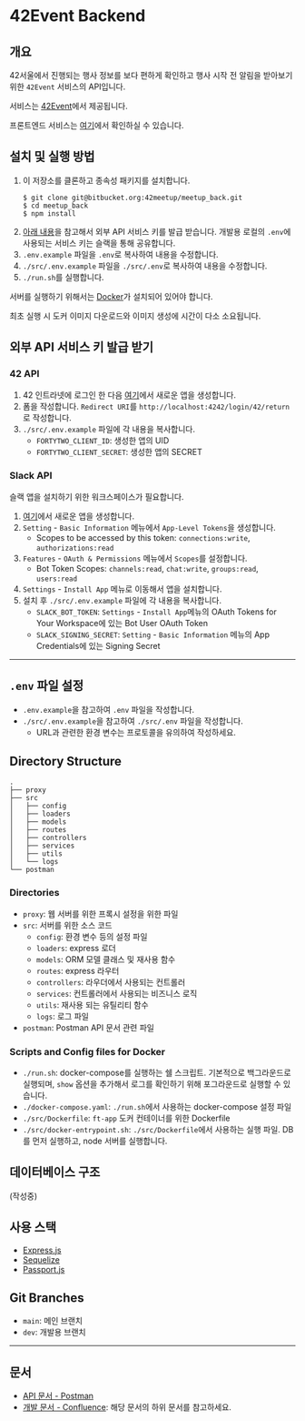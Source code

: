 # 42Event Backend

## 개요
42서울에서 진행되는 행사 정보를 보다 편하게 확인하고 행사 시작 전 알림을 받아보기 위한 `42Event` 서비스의 API입니다.

서비스는 [42Event](https://event.42cadet.kr/)에서 제공됩니다.

프론트엔드 서비스는 [여기](https://bitbucket.org/42meetup/meetup_front/)에서 확인하실 수 있습니다.

## 설치 및 실행 방법
1. 이 저장소를 클론하고 종속성 패키지를 설치합니다.
	```shell
	$ git clone git@bitbucket.org:42meetup/meetup_back.git
	$ cd meetup_back
	$ npm install
	```
2. [아래 내용](#외부-API-서비스-키-발급-받기)을 참고해서 외부 API 서비스 키를 발급 받습니다. 개발용 로컬의 `.env`에 사용되는 서비스 키는 슬랙을 통해 공유합니다.
3. `.env.example` 파일을 `.env`로 복사하여 내용을 수정합니다.
3. `./src/.env.example` 파일을 `./src/.env`로 복사하여 내용을 수정합니다.
4. `./run.sh`를 실행합니다.

서버를 실행하기 위해서는 [Docker](https://www.docker.com/get-started)가 설치되어 있어야 합니다.

최초 실행 시 도커 이미지 다운로드와 이미지 생성에 시간이 다소 소요됩니다.

## 외부 API 서비스 키 발급 받기

### 42 API

1. 42 인트라넷에 로그인 한 다음 [여기](https://profile.intra.42.fr/oauth/applications/new)에서 새로운 앱을 생성합니다.
2. 폼을 작성합니다. `Redirect URI`를 `http://localhost:4242/login/42/return`로 작성합니다.
3. `./src/.env.example` 파일에 각 내용을 복사합니다.
	- `FORTYTWO_CLIENT_ID`: 생성한 앱의 UID
	- `FORTYTWO_CLIENT_SECRET`: 생성한 앱의 SECRET

### Slack API

슬랙 앱을 설치하기 위한 워크스페이스가 필요합니다.

1. [여기](https://api.slack.com/apps)에서 새로운 앱을 생성합니다.
2. `Setting` - `Basic Information` 메뉴에서 `App-Level Tokens`을 생성합니다.
	- Scopes to be accessed by this token: 
`connections:write`, `authorizations:read`
2. `Features` - `OAuth & Permissions` 메뉴에서 `Scopes`를 설정합니다.
	- Bot Token Scopes: `channels:read`, `chat:write`, `groups:read`, `users:read`
3. `Settings` - `Install App` 메뉴로 이동해서 앱을 설치합니다.
4. 설치 후 `./src/.env.example` 파일에 각 내용을 복사합니다.
	- `SLACK_BOT_TOKEN`: `Settings` - `Install App`메뉴의 OAuth Tokens for Your Workspace에 있는 Bot User OAuth Token
	- `SLACK_SIGNING_SECRET`:  `Setting` - `Basic Information` 메뉴의 App Credentials에 있는 Signing Secret

---

## `.env` 파일 설정

- `.env.example`을 참고하여 `.env` 파일을 작성합니다.
- `./src/.env.example`을 참고하여 `./src/.env` 파일을 작성합니다.
	- URL과 관련한 환경 변수는 프로토콜을 유의하여 작성하세요.

## Directory Structure
```
.
├── proxy
├── src
│   ├── config
│   ├── loaders
│   ├── models
│   ├── routes
│   ├── controllers
│   ├── services
│   ├── utils
│   └── logs
└── postman
```

### Directories
- `proxy`: 웹 서버를 위한 프록시 설정을 위한 파일
- `src`: 서버를 위한 소스 코드
	- `config`: 환경 변수 등의 설정 파일
	- `loaders`: express 로더
	- `models`: ORM 모델 클래스 및 재사용 함수
	- `routes`: express 라우터
	- `controllers`: 라우더에서 사용되는 컨트롤러
	- `services`: 컨트롤러에서 사용되는 비즈니스 로직
	- `utils`: 재사용 되는 유틸리티 함수
	- `logs`: 로그 파일
- `postman`: Postman API 문서 관련 파일

### Scripts and Config files for Docker 
- `./run.sh`: docker-compose를 실행하는 쉘 스크립트. 기본적으로 백그라운드로 실행되며, `show` 옵션을 추가해서 로그를 확인하기 위해 포그라운드로 실행할 수 있습니다.
- `./docker-compose.yaml`: `./run.sh`에서 사용하는 docker-compose 설정 파일
- `./src/Dockerfile`: `ft-app` 도커 컨테이너를 위한 Dockerfile
- `./src/docker-entrypoint.sh`: `./src/Dockerfile`에서 사용하는 실행 파일. DB를 먼저 실행하고, node 서버를 실행합니다.

## 데이터베이스 구조
(작성중)

## 사용 스택
- [Express.js](https://expressjs.com/)
- [Sequelize](https://sequelize.org/)
- [Passport.js](http://www.passportjs.org/packages/passport-42/)

## Git Branches
- `main`: 메인 브랜치
- `dev`: 개발용 브랜치

---

## 문서
- [API 문서 - Postman](https://documenter.getpostman.com/view/16439426/UVJhEb4N)
- [개발 문서 - Confluence](https://42born2code.atlassian.net/wiki/spaces/MTUP/pages/19726340): 해당 문서의 하위 문서를 참고하세요.
